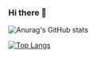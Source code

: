 ### Hi there 👋

![Anurag's GitHub stats](https://github-readme-stats.vercel.app/api?username=vitorcorreasx&show_icons=true&theme=radical)

[![Top Langs](https://github-readme-stats.vercel.app/api/top-langs/?username=vitorcorreasx)](https://github.com/anuraghazra/github-readme-stats)
